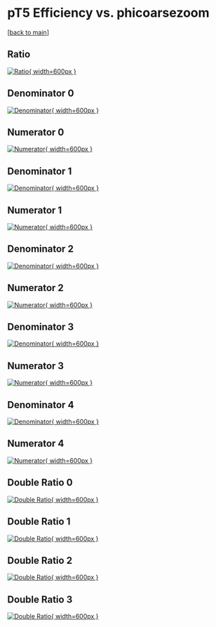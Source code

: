 # pT5 Efficiency vs. phicoarsezoom

[[back to main](./)]



## Ratio

[![Ratio](../mtv/var/pT5_base_13_1_eff_phicoarsezoom.png){ width=600px }](../mtv/var/pT5_base_13_1_eff_phicoarsezoom.pdf)

## Denominator 0

[![Denominator](../mtv/den/pT5_base_13_1_eff_phicoarsezoom_den0.png){ width=600px }](../mtv/den/pT5_base_13_1_eff_phicoarsezoom_den0.pdf)

## Numerator 0

[![Numerator](../mtv/num/pT5_base_13_1_eff_phicoarsezoom_num0.png){ width=600px }](../mtv/num/pT5_base_13_1_eff_phicoarsezoom_num0.pdf)

## Denominator 1

[![Denominator](../mtv/den/pT5_base_13_1_eff_phicoarsezoom_den1.png){ width=600px }](../mtv/den/pT5_base_13_1_eff_phicoarsezoom_den1.pdf)

## Numerator 1

[![Numerator](../mtv/num/pT5_base_13_1_eff_phicoarsezoom_num1.png){ width=600px }](../mtv/num/pT5_base_13_1_eff_phicoarsezoom_num1.pdf)

## Denominator 2

[![Denominator](../mtv/den/pT5_base_13_1_eff_phicoarsezoom_den2.png){ width=600px }](../mtv/den/pT5_base_13_1_eff_phicoarsezoom_den2.pdf)

## Numerator 2

[![Numerator](../mtv/num/pT5_base_13_1_eff_phicoarsezoom_num2.png){ width=600px }](../mtv/num/pT5_base_13_1_eff_phicoarsezoom_num2.pdf)

## Denominator 3

[![Denominator](../mtv/den/pT5_base_13_1_eff_phicoarsezoom_den3.png){ width=600px }](../mtv/den/pT5_base_13_1_eff_phicoarsezoom_den3.pdf)

## Numerator 3

[![Numerator](../mtv/num/pT5_base_13_1_eff_phicoarsezoom_num3.png){ width=600px }](../mtv/num/pT5_base_13_1_eff_phicoarsezoom_num3.pdf)

## Denominator 4

[![Denominator](../mtv/den/pT5_base_13_1_eff_phicoarsezoom_den4.png){ width=600px }](../mtv/den/pT5_base_13_1_eff_phicoarsezoom_den4.pdf)

## Numerator 4

[![Numerator](../mtv/num/pT5_base_13_1_eff_phicoarsezoom_num4.png){ width=600px }](../mtv/num/pT5_base_13_1_eff_phicoarsezoom_num4.pdf)

## Double Ratio 0

[![Double Ratio](../mtv/ratio/pT5_base_13_1_eff_phicoarsezoom_ratio0.png){ width=600px }](../mtv/ratio/pT5_base_13_1_eff_phicoarsezoom_ratio0.pdf)

## Double Ratio 1

[![Double Ratio](../mtv/ratio/pT5_base_13_1_eff_phicoarsezoom_ratio1.png){ width=600px }](../mtv/ratio/pT5_base_13_1_eff_phicoarsezoom_ratio1.pdf)

## Double Ratio 2

[![Double Ratio](../mtv/ratio/pT5_base_13_1_eff_phicoarsezoom_ratio2.png){ width=600px }](../mtv/ratio/pT5_base_13_1_eff_phicoarsezoom_ratio2.pdf)

## Double Ratio 3

[![Double Ratio](../mtv/ratio/pT5_base_13_1_eff_phicoarsezoom_ratio3.png){ width=600px }](../mtv/ratio/pT5_base_13_1_eff_phicoarsezoom_ratio3.pdf)

